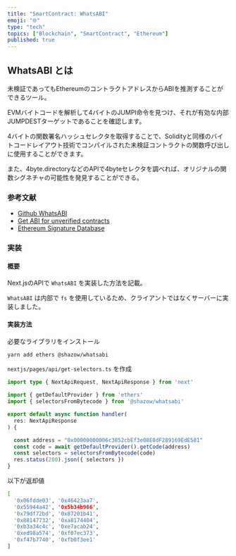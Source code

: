 ```yaml
---
title: "SmartContract: WhatsABI"
emoji: "🌐"
type: "tech"
topics: ["Blockchain", "SmartContract", "Ethereum"]
published: true
---
```


## WhatsABI とは

未検証であってもEthereumのコントラクトアドレスからABIを推測することができるツール。

EVMバイトコードを解析して4バイトのJUMPI命令を見つけ、それが有効な内部JUMPDESTターゲットであることを確認します。

4バイトの関数署名ハッシュセレクタを取得することで、Solidityと同様のバイトコードレイアウト技術でコンパイルされた未検証コントラクトの関数呼び出しに使用することができます。

また、4byte.directoryなどのAPIで4byteセレクタを調べれば、オリジナルの関数シグネチャの可能性を発見することができる。

### 参考文献

- [Github WhatsABI](https://github.com/shazow/whatsabi/)
- [Get ABI for unverified contracts](https://abi.w1nt3r.xyz/)
- [Ethereum Signature Database](https://www.4byte.directory/)

### 実装

#### 概要

Next.jsのAPIで `WhatsABI` を実装した方法を記載。

`WhatsABI` は内部で `fs` を使用しているため、クライアントではなくサーバーに実装しました。

#### 実装方法

必要なライブラリをインストール

```bash
yarn add ethers @shazow/whatsabi
```

`nextjs/pages/api/get-selectors.ts` を作成

```typescript
import type { NextApiRequest, NextApiResponse } from 'next'

import { getDefaultProvider } from 'ethers'
import { selectorsFromBytecode } from '@shazow/whatsabi'

export default async function handler(
  res: NextApiResponse
) {

  const address = "0x00000000006c3852cbEf3e08E8dF289169EdE581"
  const code = await getDefaultProvider().getCode(address)
  const selectors = selectorsFromBytecode(code)
  res.status(200).json({ selectors })
}
```

以下が返却値

```bash
[
  '0x06fdde03', '0x46423aa7',
  '0x55944a42', '0x5b34b966',
  '0x79df72bd', '0x87201b41',
  '0x88147732', '0xa8174404',
  '0xb3a34c4c', '0xe7acab24',
  '0xed98a574', '0xf07ec373',
  '0xf47b7740', '0xfb0f3ee1'
]
```
